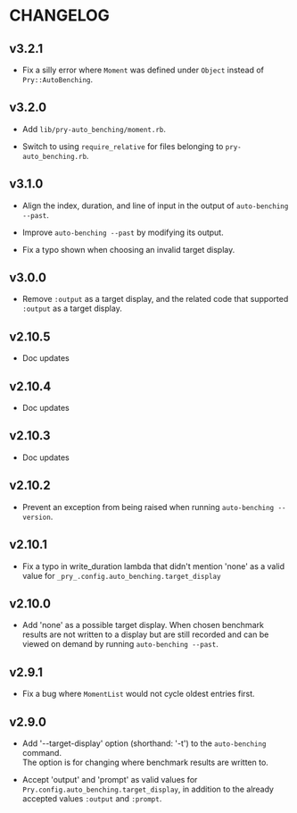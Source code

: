 # CHANGELOG

## v3.2.1

* Fix a silly error where `Moment` was defined under `Object` instead of  
  `Pry::AutoBenching`.

## v3.2.0

* Add `lib/pry-auto_benching/moment.rb`.

* Switch to using `require_relative` for files belonging to `pry-auto_benching.rb`.

## v3.1.0

* Align the index, duration, and line of input in the output of
 `auto-benching --past`.

* Improve `auto-benching --past` by modifying its output.  

* Fix a typo shown when choosing an invalid target display.

## v3.0.0

* Remove `:output` as a target display, and the related code that supported    
 `:output` as a target display.

## v2.10.5

* Doc updates

## v2.10.4

* Doc updates

## v2.10.3

* Doc updates

## v2.10.2

* Prevent an exception from being raised when running `auto-benching --version`.

## v2.10.1

* Fix a typo in write_duration lambda that didn't mention 'none' as a valid
  value for `_pry_.config.auto_benching.target_display`

## v2.10.0

* Add 'none' as a possible target display.
  When chosen benchmark results are not written to a display but are still
  recorded and can be viewed on demand by running `auto-benching --past`.

## v2.9.1

* Fix a bug where `MomentList` would not cycle oldest entries first.

## v2.9.0

* Add '--target-display' option (shorthand: '-t') to the `auto-benching` command.  
 The option is for changing where benchmark results are written to.

* Accept 'output' and 'prompt' as valid values for `Pry.config.auto_benching.target_display`,
  in addition to the already accepted values `:output` and `:prompt`.

